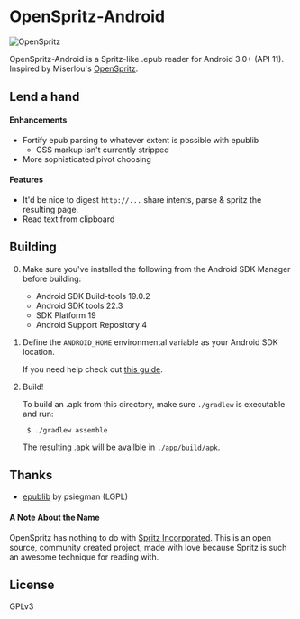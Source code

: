 # OpenSpritz-Android

![OpenSpritz](http://i.imgur.com/3ACFJ5s.gif)

OpenSpritz-Android is a Spritz-like .epub reader for Android 3.0+ (API 11). Inspired by Miserlou's [OpenSpritz](https://github.com/Miserlou/OpenSpritz).

## Lend a hand

#### Enhancements

+ Fortify epub parsing to whatever extent is possible with epublib
    + CSS markup isn't currently stripped
+ More sophisticated pivot choosing

#### Features

+ It'd be nice to digest `http://...` share intents, parse & spritz the resulting page.
+ Read text from clipboard

## Building

0. Make sure you've installed the following from the Android SDK Manager before building:
  	+ Android SDK Build-tools 19.0.2
	+ Android SDK tools 22.3
	+ SDK Platform 19
	+ Android Support Repository 4
	
1. Define the `ANDROID_HOME` environmental variable as your Android SDK location.
	
	If you need help check out [this guide](http://spring.io/guides/gs/android/).

3. Build!
	
  	To build an .apk from this directory, make sure `./gradlew` is executable and run:

    	$ ./gradlew assemble
    
	The resulting .apk will be availble in `./app/build/apk`.


## Thanks

+ [epublib](https://github.com/psiegman/epublib) by psiegman (LGPL)

#### A Note About the Name

OpenSpritz has nothing to do with [Spritz Incorporated](http://www.spritzinc.com/). This is an open source, community created project, made with love because Spritz is such an awesome technique for reading with.

## License

GPLv3